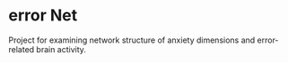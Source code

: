# error Net
Project for examining network structure of anxiety dimensions and error-related brain activity.
